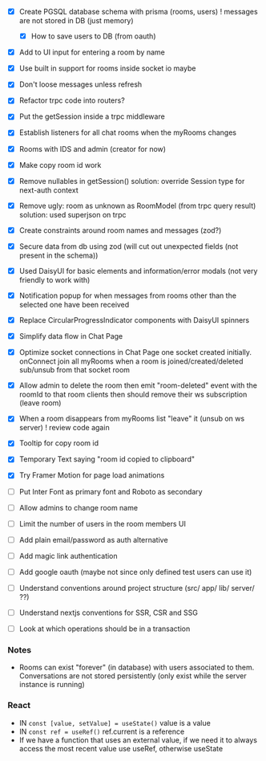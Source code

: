 - [x] Create PGSQL database schema with prisma (rooms, users) ! messages are not stored in DB (just memory)
  - [x] How to save users to DB (from oauth)
- [x] Add to UI input for entering a room by name
- [x] Use built in support for rooms inside socket io maybe
- [x] Don't loose messages unless refresh
- [x] Refactor trpc code into routers?
- [x] Put the getSession inside a trpc middleware
- [x] Establish listeners for all chat rooms when the myRooms changes
- [x] Rooms with IDS and admin (creator for now)
- [x] Make copy room id work
- [x] Remove nullables in getSession()
  solution: override Session type for next-auth context
- [x] Remove ugly: room as unknown as RoomModel (from trpc query result)
  solution: used superjson on trpc
- [x] Create constraints around room names and messages (zod?)
- [x] Secure data from db using zod (will cut out unexpected fields (not present in the schema))
- [x] Used DaisyUI for basic elements and information/error modals (not very friendly to work with)

- [x] Notification popup for when messages from rooms other than the selected one have been received
- [x] Replace CircularProgressIndicator components with DaisyUI spinners

- [x] Simplify data flow in Chat Page
- [x] Optimize socket connections in Chat Page
      one socket created initially. onConnect join all myRooms
      when a room is joined/created/deleted sub/unsub from that socket room

- [x] Allow admin to delete the room
        then emit "room-deleted" event with the roomId to that room
        clients then should remove their ws subscription (leave room) 
- [x] When a room disappears from myRooms list "leave" it (unsub on ws server)
        ! review code again
- [x] Tooltip for copy room id
- [x] Temporary Text saying "room id copied to clipboard"
- [x] Try Framer Motion for page load animations

- [ ] Put Inter Font as primary font and Roboto as secondary
- [ ] Allow admins to change room name

- [ ] Limit the number of users in the room members UI

- [ ] Add plain email/password as auth alternative
- [ ] Add magic link authentication
- [ ] Add google oauth (maybe not since only defined test users can use it)  

- [ ] Understand conventions around project structure (src/ app/ lib/ server/ ??)
- [ ] Understand nextjs conventions for SSR, CSR and SSG

- [ ] Look at which operations should be in a transaction

### Notes

- Rooms can exist "forever" (in database) with users associated to them.
  Conversations are not stored persistently (only exist while the server instance is running)

### React

- IN `const [value, setValue] = useState()` value is a value
- IN `const ref = useRef()` ref.current is a reference
- If we have a function that uses an external value, if we need it to always access the most recent 
value use useRef, otherwise useState 